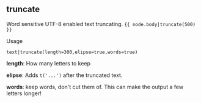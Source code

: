 ## truncate

Word sensitive UTF-8 enabled text truncating.
``
{{ node.body|truncate(500) }}
``

Usage

```
text|truncate(length=300,elipse=true,words=true)
```


**length**: How many letters  to keep

**elipse**: Adds ``t('...')`` after the truncated text.

**words**: keep words, don't cut them of. This can make the output a few letters longer!

